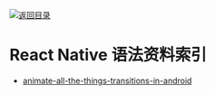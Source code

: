 [![返回目录](https://parg.co/UGo)](https://parg.co/b4z) 


# React Native 语法资料索引

* [animate-all-the-things-transitions-in-android](https://medium.com/@andkulikov/animate-all-the-things-transitions-in-android-914af5477d50#.8fh117w2y)

